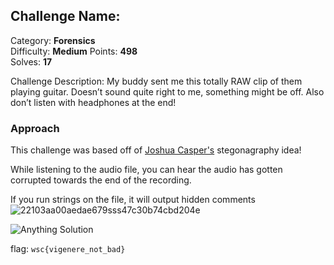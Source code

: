 ## Challenge Name: <Noise>
Category: **Forensics**  
Difficulty: **Medium**
Points: **498**  
Solves: **17**

Challenge Description: 
My buddy sent me this totally RAW clip of them playing guitar. Doesn’t sound quite right to me, something might be off. Also don’t listen with headphones at the end!

### Approach
This challenge was based off of [Joshua Casper's](https://youtu.be/tU8WbB9vhDg) stegonagraphy idea!

While listening to the audio file, you can hear the audio has gotten corrupted towards the end of the recording. 
  
If you run strings on the file, it will output hidden comments 
![22103aa00aedae679sss47c30b74cbd204e](https://user-images.githubusercontent.com/74334127/160298238-9769a267-43fc-4d3b-b447-b86baff1a6d6.png)



![Anything Solution](https://user-images.githubusercontent.com/74334127/160296838-ba774a01-ed11-4285-aa7f-6692a9eabd58.png)

flag: `wsc{vigenere_not_bad}`
